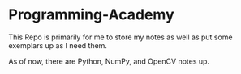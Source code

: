 # Programming-Academy
This Repo is primarily for me to store my notes as well as put some exemplars up as I need them. 

As of now, there are Python, NumPy, and OpenCV notes up.
